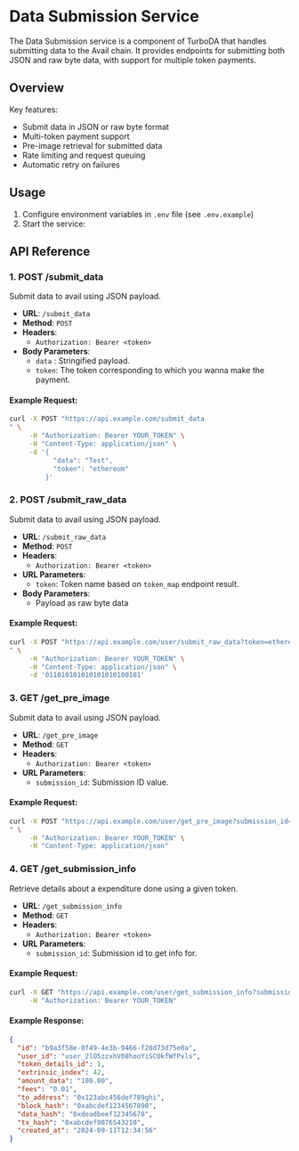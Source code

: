 # Data Submission Service

The Data Submission service is a component of TurboDA that handles submitting data to the Avail chain. It provides endpoints for submitting both JSON and raw byte data, with support for multiple token payments.

## Overview

Key features:

- Submit data in JSON or raw byte format
- Multi-token payment support
- Pre-image retrieval for submitted data
- Rate limiting and request queuing
- Automatic retry on failures

## Usage

1. Configure environment variables in `.env` file (see `.env.example`)
2. Start the service:

## API Reference

### 1. POST /submit_data

Submit data to avail using JSON payload.

- **URL**: `/submit_data`
- **Method**: `POST`
- **Headers**:
  - `Authorization: Bearer <token>`
- **Body Parameters**:
  - `data` : Stringified payload.
  - `token`: The token corresponding to which you wanna make the payment.

#### Example Request:

```bash
curl -X POST "https://api.example.com/submit_data
" \
     -H "Authorization: Bearer YOUR_TOKEN" \
     -H "Content-Type: application/json" \
     -d '{
           "data": "Test",
           "token": "ethereum"
         }'

```

### 2. POST /submit_raw_data

Submit data to avail using JSON payload.

- **URL**: `/submit_raw_data`
- **Method**: `POST`
- **Headers**:
  - `Authorization: Bearer <token>`
- **URL Parameters**:
  - `token`: Token name based on `token_map` endpoint result.
- **Body Parameters**:
  - Payload as raw byte data

#### Example Request:

```bash
curl -X POST "https://api.example.com/user/submit_raw_data?token=ethereum
" \
     -H "Authorization: Bearer YOUR_TOKEN" \
     -H "Content-Type: application/json" \
     -d '011010101010101010100101'

```

### 3. GET /get_pre_image

Submit data to avail using JSON payload.

- **URL**: `/get_pre_image`
- **Method**: `GET`
- **Headers**:
  - `Authorization: Bearer <token>`
- **URL Parameters**:
  - `submission_id`: Submission ID value.

#### Example Request:

```bash
curl -X POST "https://api.example.com/user/get_pre_image?submission_id="<SUBMISSION_ID>"
" \
     -H "Authorization: Bearer YOUR_TOKEN" \
     -H "Content-Type: application/json"

```

### 4. GET /get_submission_info

Retrieve details about a expenditure done using a given token.

- **URL**: `/get_submission_info`
- **Method**: `GET`
- **Headers**:
  - `Authorization: Bearer <token>`
- **URL Parameters**:
  - `submission_id`: Submission id to get info for.

#### Example Request:

```bash
curl -X GET "https://api.example.com/user/get_submission_info?submission_id=b9a3f58e-0f49-4e3b-9466-f28d73d75e0a" \
     -H "Authorization: Bearer YOUR_TOKEN"
```

#### Example Response:

```json
{
  "id": "b9a3f58e-0f49-4e3b-9466-f28d73d75e0a",
  "user_id": "user_2lO5zzxhV08hooYiSCOkfWfPxls",
  "token_details_id": 1,
  "extrinsic_index": 42,
  "amount_data": "100.00",
  "fees": "0.01",
  "to_address": "0x123abc456def789ghi",
  "block_hash": "0xabcdef1234567890",
  "data_hash": "0xdeadbeef12345678",
  "tx_hash": "0xabcdef9876543210",
  "created_at": "2024-09-11T12:34:56"
}
```
